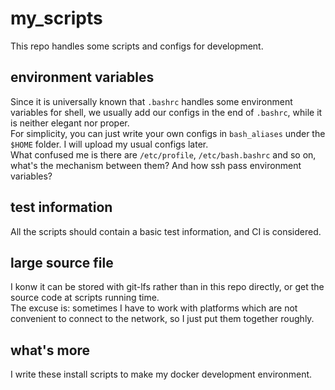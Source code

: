 # my_scripts  
This repo handles some scripts and configs for development.  

## environment variables  
Since it is  universally known that `.bashrc` handles some environment variables for shell, we usually add our configs in the end of `.bashrc`, while it is neither elegant nor proper.  
For simplicity, you can just write your own configs in `bash_aliases` under the `$HOME` folder. I will upload my usual configs later.  
What confused me is there are `/etc/profile`, `/etc/bash.bashrc` and so on, what's the mechanism between them? And how ssh pass environment variables?  

## test information  
All the scripts should contain a basic test information, and CI is considered.

## large source file
I konw it can be stored with git-lfs rather than in this repo directly, or get the source code at scripts running time.  
The excuse is: sometimes I have to work with platforms which are not convenient to connect to the network, so I just put them together roughly.  

## what's more
I write these install scripts to make my docker development environment.